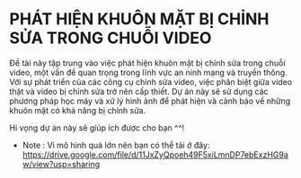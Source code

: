 # PHÁT HIỆN KHUÔN MẶT BỊ CHỈNH SỬA TRONG CHUỖI VIDEO
Đề tài này tập trung vào việc phát hiện khuôn mặt bị chỉnh sửa trong chuỗi video, một vấn đề quan trọng trong lĩnh vực an ninh mạng và truyền thông. Với sự phát triển của các công cụ chỉnh sửa video, việc phân biệt giữa video thật và video bị chỉnh sửa trở nên cấp thiết. Dự án này sẽ sử dụng các phương pháp học máy và xử lý hình ảnh để phát hiện và cảnh báo về những khuôn mặt có khả năng bị chỉnh sửa.

Hi vọng dự án này sẽ giúp ích được cho bạn ^^! 

- Note : Vì mô hình quá lớn nên bạn có thể tải ở đây: https://drive.google.com/file/d/11JxZyQpoeh49F5xiLmnDP7ebExzHG9aw/view?usp=sharing
